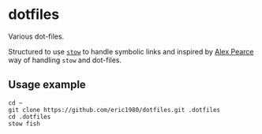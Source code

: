 # dotfiles
Various dot-files.

Structured to use [```stow```](https://www.gnu.org/software/stow/) to handle symbolic links and inspired by [Alex Pearce](https://alexpearce.me/2016/02/managing-dotfiles-with-stow/) way of handling ```stow``` and dot-files.

## Usage example
```shell
cd ~
git clone https://github.com/eric1980/dotfiles.git .dotfiles
cd .dotfiles
stow fish
```
